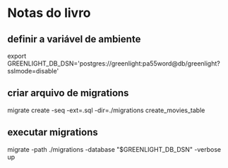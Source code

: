 # Notas do livro

## definir a variável de ambiente
export GREENLIGHT_DB_DSN='postgres://greenlight:pa55word@db/greenlight?sslmode=disable'

## criar arquivo de migrations
migrate create -seq -ext=.sql -dir=./migrations create_movies_table

## executar migrations
migrate -path ./migrations -database "$GREENLIGHT_DB_DSN" -verbose up